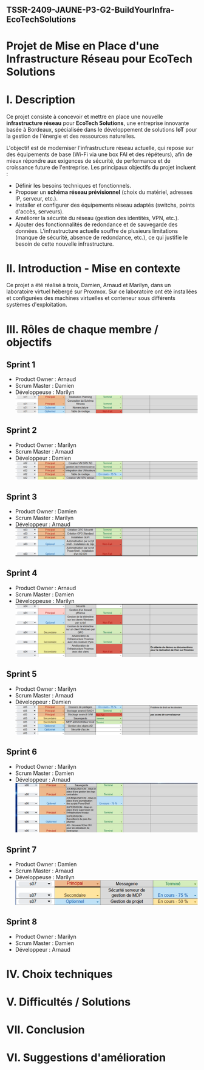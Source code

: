 ## TSSR-2409-JAUNE-P3-G2-BuildYourInfra-EcoTechSolutions
# Projet de Mise en Place d'une Infrastructure Réseau pour EcoTech Solutions

# I. Description
Ce projet consiste à concevoir et mettre en place une nouvelle **infrastructure réseau** pour **EcoTech Solutions**, une entreprise innovante basée à Bordeaux, spécialisée dans le développement de solutions **IoT** pour la gestion de l'énergie et des ressources naturelles. 

L'objectif est de moderniser l'infrastructure réseau actuelle, qui repose sur des équipements de base (Wi-Fi via une box FAI et des répéteurs), afin de mieux répondre aux exigences de sécurité, de performance et de croissance future de l'entreprise.
Les principaux objectifs du projet incluent :
- Définir les besoins techniques et fonctionnels.
- Proposer un **schéma réseau prévisionnel** (choix du matériel, adresses IP, serveur, etc.).
- Installer et configurer des équipements réseau adaptés (switchs, points d'accès, serveurs).
- Améliorer la sécurité du réseau (gestion des identités, VPN, etc.).
- Ajouter des fonctionnalités de redondance et de sauvegarde des données.
L'infrastructure actuelle souffre de plusieurs limitations (manque de sécurité, absence de redondance, etc.), ce qui justifie le besoin de cette nouvelle infrastructure.

# II. Introduction - Mise en contexte
Ce projet a été réalisé à trois, Damien, Arnaud et Marilyn, dans un laboratoire virtuel hébergé sur Proxmox. Sur ce laboratoire ont été installées et configurées des machines virtuelles et conteneur sous différents systèmes d'exploitation. 

# III. Rôles de chaque membre / objectifs
## Sprint 1
- Product Owner : Arnaud
- Scrum Master : Damien
- Développeuse : Marilyn
 ![Objectifs](Ressources/Images/Objectifs/Objectifs_S1.png)
## Sprint 2
- Product Owner : Marilyn
- Scrum Master : Arnaud
- Développeur : Damien
   ![Objectifs](Ressources/Images/Objectifs/Objectifs_S2.png)
## Sprint 3
- Product Owner : Damien
- Scrum Master : Marilyn
- Développeur : Arnaud
  ![Objectifs](Ressources/Images/Objectifs/Objectifs_S3.png) 
## Sprint 4
- Product Owner : Arnaud
- Scrum Master : Damien
- Développeuse : Marilyn
   ![Objectifs](Ressources/Images/Objectifs/Objectifs_S4.png)
## Sprint 5
- Product Owner : Marilyn
- Scrum Master : Arnaud
- Développeur : Damien
   ![Objectifs](Ressources/Images/Objectifs/Objectifs_S5.png)
## Sprint 6
- Product Owner : Marilyn
- Scrum Master : Damien
- Développeur : Arnaud
   ![Objectifs](Ressources/Images/Objectifs/Objectifs_S6.png)
## Sprint 7
- Product Owner : Damien
- Scrum Master : Arnaud
- Développeuse : Marilyn
   ![Objectifs](Ressources/Images/Objectifs/Objectifs_S7.png)

## Sprint 8
- Product Owner : Marilyn
- Scrum Master : Damien
- Développeur : Arnaud
  
 # IV. Choix techniques

 # V. Difficultés / Solutions

 # VII. Conclusion

 # VI. Suggestions d'amélioration

  

